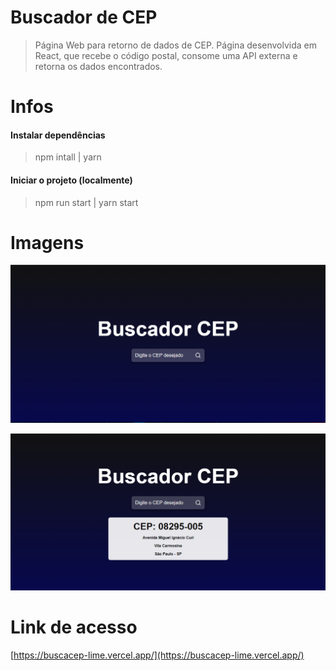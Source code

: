 # Buscador de CEP
> Página Web para retorno de dados de CEP. Página desenvolvida em React, que recebe o código postal, consome uma API externa e retorna os dados encontrados.

# Infos
#### Instalar dependências
> npm intall | yarn

#### Iniciar o projeto (localmente)
> npm run start | yarn start

# Imagens

![](https://github.com/mrgreque/busca-cep/blob/main/readme/no-search.PNG)

![](https://github.com/mrgreque/busca-cep/blob/main/readme/search.PNG)

# Link de acesso

[https://buscacep-lime.vercel.app/](https://buscacep-lime.vercel.app/)